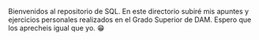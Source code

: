 Bienvenidos al repositorio de SQL.
En este directorio subiré mis apuntes y ejercicios personales realizados
en el Grado Superior de DAM. Espero que los aprecheis igual que yo. 😁
